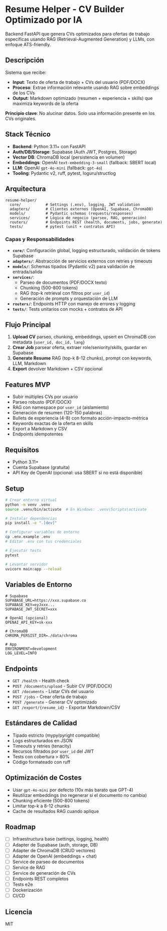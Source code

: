 # Resume Helper - CV Builder Optimizado por IA

Backend FastAPI que genera CVs optimizados para ofertas de trabajo específicas usando RAG (Retrieval-Augmented Generation) y LLMs, con enfoque ATS-friendly.

## Descripción

Sistema que recibe:
- **Input**: Texto de oferta de trabajo + CVs del usuario (PDF/DOCX)
- **Proceso**: Extrae información relevante usando RAG sobre embeddings de los CVs
- **Output**: Markdown optimizado (resumen + experiencia + skills) que maximiza keywords de la oferta

**Principio clave**: No alucinar datos. Solo usa información presente en los CVs originales.

## Stack Técnico

- **Backend**: Python 3.11+ con FastAPI
- **Auth/DB/Storage**: Supabase (Auth JWT, Postgres, Storage)
- **Vector DB**: ChromaDB local (persistencia en volumen)
- **Embeddings**: OpenAI `text-embedding-3-small` (fallback: SBERT local)
- **LLM**: OpenAI `gpt-4o-mini` (fallback: `gpt-4o`)
- **Tooling**: Pydantic v2, ruff, pytest, loguru/structlog

## Arquitectura

```
resume-helper/
  core/           # Settings (.env), logging, JWT validation
  adapters/       # Clientes externos (OpenAI, Supabase, ChromaDB)
  models/         # Pydantic schemas (requests/responses)
  services/       # Lógica de negocio (parseo, RAG, generación)
  routers/        # Endpoints REST (health, documents, jobs, generate)
  tests/          # pytest (unit + contratos API)
```

### Capas y Responsabilidades

- **`core/`**: Configuración global, logging estructurado, validación de tokens Supabase
- **`adapters/`**: Abstracción de servicios externos con retries y timeouts
- **`models/`**: Schemas tipados (Pydantic v2) para validación de entrada/salida
- **`services/`**:
  - Parseo de documentos (PDF/DOCX texto)
  - Chunking (500-800 tokens)
  - RAG (top-k retrieval con filtros por `user_id`)
  - Generación de prompts y orquestación de LLM
- **`routers/`**: Endpoints HTTP con manejo de errores y logging
- **`tests/`**: Tests unitarios con mocks + contratos de API

## Flujo Principal

1. **Upload CV** parseo, chunking, embeddings, upsert en ChromaDB con metadata `{user_id, doc_id, lang}`
2. **Crear Job** parsear oferta, extraer role/seniority/skills, guardar en Supabase
3. **Generate Resume** RAG (top-k 8-12 chunks), prompt con keywords, LLM, Markdown
4. **Export** devolver Markdown + CSV opcional

## Features MVP

- Subir múltiples CVs por usuario
- Parseo robusto (PDF/DOCX)
- RAG con namespace por `user_id` (aislamiento)
- Generación de resumen (120-150 palabras)
- Bullets de experiencia (4-8) con formato acción-impacto-métrica
- Keywords exactas de la oferta en skills
- Export a Markdown y CSV
- Endpoints idempotentes

## Requisitos

- Python 3.11+
- Cuenta Supabase (gratuita)
- API Key de OpenAI (opcional: usa SBERT si no está disponible)

## Setup

```bash
# Crear entorno virtual
python -m venv .venv
source .venv/bin/activate  # En Windows: .venv\Scripts\activate

# Instalar dependencias
pip install -e ".[dev]"

# Configurar variables de entorno
cp .env.example .env
# Editar .env con tus credenciales

# Ejecutar tests
pytest

# Levantar servidor
uvicorn main:app --reload
```

## Variables de Entorno

```env
# Supabase
SUPABASE_URL=https://xxx.supabase.co
SUPABASE_KEY=eyJxxx...
SUPABASE_JWT_SECRET=xxx

# OpenAI (opcional)
OPENAI_API_KEY=sk-xxx

# ChromaDB
CHROMA_PERSIST_DIR=./data/chroma

# App
ENVIRONMENT=development
LOG_LEVEL=INFO
```

## Endpoints

- `GET /health` - Health check
- `POST /documents/upload` - Subir CV (PDF/DOCX)
- `GET /documents` - Listar CVs del usuario
- `POST /jobs` - Crear oferta de trabajo
- `POST /generate` - Generar CV optimizado
- `GET /export/{resume_id}` - Exportar Markdown/CSV

## Estándares de Calidad

- Tipado estricto (mypy/pyright compatible)
- Logs estructurados en JSON
- Timeouts y retries (tenacity)
- Recursos filtrados por `user_id` del JWT
- Tests con cobertura > 80%
- Código formateado con ruff

## Optimización de Costes

- Usar `gpt-4o-mini` por defecto (10x más barato que GPT-4)
- Reutilizar embeddings (no regenerar si el documento no cambia)
- Chunking eficiente (500-800 tokens)
- Limitar top-k a 8-12 chunks
- Cache de resultados RAG cuando aplique

## Roadmap

- [ ] Infraestructura base (settings, logging, health)
- [ ] Adapter de Supabase (auth, storage, DB)
- [ ] Adapter de ChromaDB (CRUD vectores)
- [ ] Adapter de OpenAI (embeddings + chat)
- [ ] Service de parseo de documentos
- [ ] Service de RAG
- [ ] Service de generación de CVs
- [ ] Endpoints REST completos
- [ ] Tests e2e
- [ ] Dockerización
- [ ] CI/CD

## Licencia

MIT
